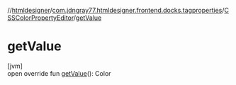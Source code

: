 //[htmldesigner](../../../index.md)/[com.jdngray77.htmldesigner.frontend.docks.tagproperties](../index.md)/[CSSColorPropertyEditor](index.md)/[getValue](get-value.md)

# getValue

[jvm]\
open override fun [getValue](get-value.md)(): Color

